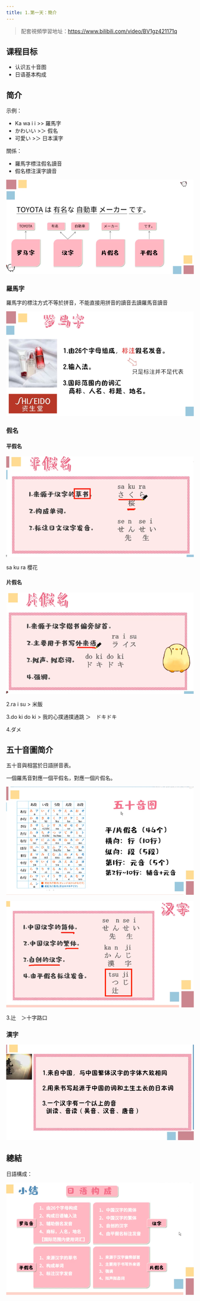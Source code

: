 ```yaml
---
title: 1.第一天：簡介
---
```

> 配套視頻學習地址：https://www.bilibili.com/video/BV1gz421171q

## 课程目标

* 认识五十音图
* 日语基本构成

## 简介

示例：

* Ka wa i i 	>> 	羅馬字
* かわいい	>＞	假名
* 可愛い	>＞	日本漢字

關係：

* 羅馬字標注假名讀音
* 假名標注漢字讀音

![1712580633602](images/1712580633602.png)

### 羅馬字

羅馬字的標注方式不等於拼音，不能直接用拼音的讀音去讀羅馬音讀音

![1712580680413](images/1712580680413.png)

### 假名

#### 平假名

![1712580716167](images/1712580716167.png)

sa ku ra  櫻花

#### 片假名

![1712580743470](images/1712580743470.png)

2.ra i su  > 米飯

3.do ki do ki > 我的心撲通撲通跳  ＞　ドキドキ

4.ダメ

## 五十音圖简介

五十音與相當於日語拼音表。

一個羅馬音對應一個平假名，對應一個片假名。

![1712580810909](images/1712580810909.png)

![1712580844825](images/1712580844825.png)

3.辻　＞十字路口

### 漢字

![1712580903384](images/1712580903384.png)

## 總結

日語構成：

![1712580930884](images/1712580930884.png)
